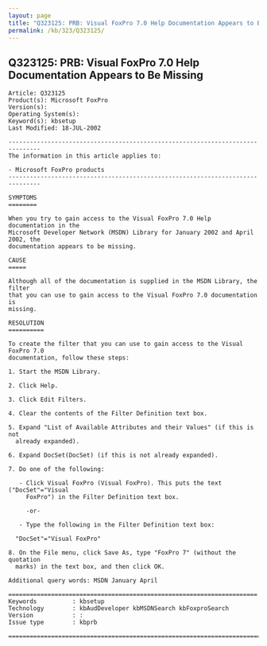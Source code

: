 ```yaml
---
layout: page
title: "Q323125: PRB: Visual FoxPro 7.0 Help Documentation Appears to Be Missing"
permalink: /kb/323/Q323125/
---
```


## Q323125: PRB: Visual FoxPro 7.0 Help Documentation Appears to Be Missing

	Article: Q323125
	Product(s): Microsoft FoxPro
	Version(s): 
	Operating System(s): 
	Keyword(s): kbsetup
	Last Modified: 18-JUL-2002
	
	-------------------------------------------------------------------------------
	The information in this article applies to:
	
	- Microsoft FoxPro products 
	-------------------------------------------------------------------------------
	
	SYMPTOMS
	========
	
	When you try to gain access to the Visual FoxPro 7.0 Help documentation in the
	Microsoft Developer Network (MSDN) Library for January 2002 and April 2002, the
	documentation appears to be missing.
	
	CAUSE
	=====
	
	Although all of the documentation is supplied in the MSDN Library, the filter
	that you can use to gain access to the Visual FoxPro 7.0 documentation is
	missing.
	
	RESOLUTION
	==========
	
	To create the filter that you can use to gain access to the Visual FoxPro 7.0
	documentation, follow these steps:
	
	1. Start the MSDN Library.
	
	2. Click Help.
	
	3. Click Edit Filters.
	
	4. Clear the contents of the Filter Definition text box.
	
	5. Expand "List of Available Attributes and their Values" (if this is not
	  already expanded).
	
	6. Expand DocSet(DocSet) (if this is not already expanded).
	
	7. Do one of the following:
	
	   - Click Visual FoxPro (Visual FoxPro). This puts the text ("DocSet"="Visual
	     FoxPro") in the Filter Definition text box.
	
	     -or-
	
	   - Type the following in the Filter Definition text box:
	
	  "DocSet"="Visual FoxPro"
	
	8. On the File menu, click Save As, type "FoxPro 7" (without the quotation
	  marks) in the text box, and then click OK.
	
	Additional query words: MSDN January April
	
	======================================================================
	Keywords          : kbsetup 
	Technology        : kbAudDeveloper kbMSDNSearch kbFoxproSearch
	Version           : :
	Issue type        : kbprb
	
	=============================================================================
	
